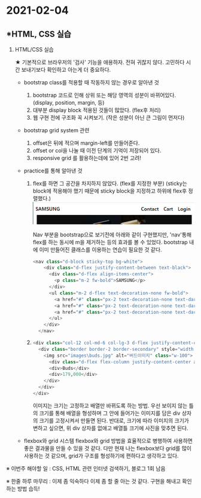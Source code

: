 # 2021-02-04

## *HTML, CSS 실습

1. HTML/CSS 실습

   ★ 기본적으로 브라우저의 '검사' 기능을 애용하자. 
   전혀 귀찮지 않다. 고민하다 시간 보내기보다 확인하고 아는게 더 중요하다.
   
   - bootstrap class를 적용할 때 작동하지 않는 경우로 알아낸 것
   
     1. bootstrap 코드로 인해 상위 또는 해당 영역의 성분이 바뀌어있다. (display, position, margin, 등)
     2. 대부분 display block 적용된 것들이 많았다. (flex후 처리)
     3. 웹 구현 전에 구조화 꼭 시켜보기. (작은 성분이 아닌 큰 그림이 먼저다)
   
   - bootstrap grid system 관련
   
     1. offset은 뒤에 적으며 margin-left를 만들어준다.
     2. offset or col을 나눌 때 이전 단계의 기억이 저장되어 있다.
     3. responsive grid 를 활용하는데에 있어 2번 고려!
   
   - practice를 통해 알아낸 것
   
     1. flex를 하면 그 공간을 차지하지 않았다. (flex를 지정한 부분)
        (sticky는 block에 적용해야 했기 때문에  sticky block을 지정하고 하위에 flex후 정렬했다.)![image-20210204172008230](2021-02-03.assets/image-20210204172008230.png)
   
        Nav 부분을 bootstrap으로 보기전에 아래와 같이 구현했지만, 'nav'통해 flex를 하는 동시에 m을 제거하는 등의 효과를 볼 수 있었다. bootstrap 내에 이미 만들어진 클래스를 이용하는 연습이 필요한 것 같다.
   
        ```python
        <nav class="d-block sticky-top bg-white">
            <div class="d-flex justify-content-between text-black">
              <div class="d-flex align-items-center">
                <p class="m-2 fw-bold">SAMSUNG</p>
              </div>
              <ul class="m-2 d-flex text-decoration-none fw-bold">
                <a href="#" class="px-2 text-decoration-none text-dark">Contact</a>
                <a href="#" class="px-2 text-decoration-none text-dark">Cart</a>
                <a href="#" class="px-2 text-decoration-none text-dark">Login</a>
              </ul>
            </div>
          </nav>
        ```
   
        
   
     2. 
        ```python
        <div class="col-12 col-md-6 col-lg-3 d-flex justify-content-center my-2">
          <div class="border border-2 border-secondary" style="width: 11rem">
            <img src="images\buds.jpg" alt="버드이미지" class="w-100">
              <div class="d-flex flex-column justify-content-center align-items-center">
              <div>Buds</div>
              <div>179,000</div>
            </div>         
          </div>
        </div>
        ```
   
        이미지는 크기는 고정하고 배열만 바뀌도록 하는 방법.
        우선 보이지 않는 틀의 크기를 통해 배열을 형성하며 그 안에 들어가는 이미지를 담은 div 상자의 크기를 고정시켜서 만들면 된다.
        반대로, 크기에 따라 이미지의 크기가 변하고 싶으면, 위 div 상자를 없애고 배열틀 크기에 사진을 맞추면 된다.
   
        
   
   - flexbox와 grid 시스템
     flexbox와 grid 방법을 효율적으로 병행하여 사용하면 좋은 결과물을 만들 수 있을 것 같다. 다만 현재 나는 flexbox보다 grid를 많이 사용하는 것 같으며, grid가 구조를 형성하기에 편하다고 생각하고 있다.

※ 이번주 해야할 일
:  CSS, HTML 관련 인터넷 검색하기, 블로그 1회 남음

※ 한줄 하루 마무리
: 이제 좀 익숙하다 이제 좀 할 줄 아는 것 같다. 구현을 해내고 확인하는 방법 습득!



